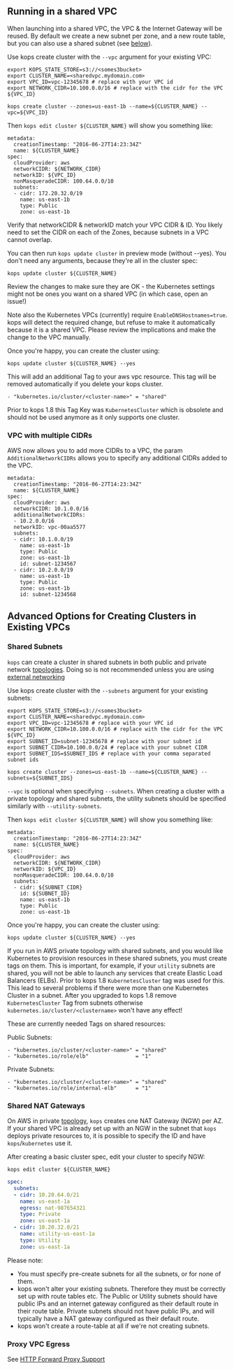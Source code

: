 ## Running in a shared VPC

When launching into a shared VPC, the VPC & the Internet Gateway will be reused. By default we create a new subnet per zone,
and a new route table, but you can also use a shared subnet (see [below](#shared-subnets)).

Use kops create cluster with the `--vpc` argument for your existing VPC:


```
export KOPS_STATE_STORE=s3://<somes3bucket>
export CLUSTER_NAME=<sharedvpc.mydomain.com>
export VPC_ID=vpc-12345678 # replace with your VPC id
export NETWORK_CIDR=10.100.0.0/16 # replace with the cidr for the VPC ${VPC_ID}

kops create cluster --zones=us-east-1b --name=${CLUSTER_NAME} --vpc=${VPC_ID}
```

Then `kops edit cluster ${CLUSTER_NAME}` will show you something like:

```
metadata:
  creationTimestamp: "2016-06-27T14:23:34Z"
  name: ${CLUSTER_NAME}
spec:
  cloudProvider: aws
  networkCIDR: ${NETWORK_CIDR}
  networkID: ${VPC_ID}
  nonMasqueradeCIDR: 100.64.0.0/10
  subnets:
  - cidr: 172.20.32.0/19
    name: us-east-1b
    type: Public
    zone: us-east-1b
```


Verify that networkCIDR & networkID match your VPC CIDR & ID.  You likely need to set the CIDR on each of the Zones,
because subnets in a VPC cannot overlap.

You can then run `kops update cluster` in preview mode (without --yes).  You don't need any arguments,
because they're all in the cluster spec:

```
kops update cluster ${CLUSTER_NAME}
```

Review the changes to make sure they are OK -  the Kubernetes settings might not be ones you want on a shared VPC (in which case,
open an issue!)

Note also the Kubernetes VPCs (currently) require `EnableDNSHostnames=true`.  kops will detect the required change,
 but refuse to make it automatically because it is a shared VPC.  Please review the implications and make the change
 to the VPC manually.

Once you're happy, you can create the cluster using:

```
kops update cluster ${CLUSTER_NAME} --yes
```

This will add an additional Tag to your aws vpc resource. This tag
will be removed automatically if you delete your kops cluster.
```
- "kubernetes.io/cluster/<cluster-name>" = "shared"
```

Prior to kops 1.8 this Tag Key was `KubernetesCluster` which is obsolete and should
not be used anymore as it only supports one cluster.


### VPC with multiple CIDRs

AWS now allows you to add more CIDRs to a VPC, the param `AdditionalNetworkCIDRs` allows you to specify any additional CIDRs added to the VPC.

```
metadata:
  creationTimestamp: "2016-06-27T14:23:34Z"
  name: ${CLUSTER_NAME}
spec:
  cloudProvider: aws
  networkCIDR: 10.1.0.0/16
  additionalNetworkCIDRs:
  - 10.2.0.0/16
  networkID: vpc-00aa5577
  subnets:
  - cidr: 10.1.0.0/19
    name: us-east-1b
    type: Public
    zone: us-east-1b
    id: subnet-1234567
  - cidr: 10.2.0.0/19
    name: us-east-1b
    type: Public
    zone: us-east-1b
    id: subnet-1234568
```



## Advanced Options for Creating Clusters in Existing VPCs

### Shared Subnets

`kops` can create a cluster in shared subnets in both public and private network [topologies](topology.md). Doing so is not recommended unless you are using [external networking](networking.md#supported-cni-networking)

Use kops create cluster with the `--subnets` argument for your existing subnets:

```
export KOPS_STATE_STORE=s3://<somes3bucket>
export CLUSTER_NAME=<sharedvpc.mydomain.com>
export VPC_ID=vpc-12345678 # replace with your VPC id
export NETWORK_CIDR=10.100.0.0/16 # replace with the cidr for the VPC ${VPC_ID}
export SUBNET_ID=subnet-12345678 # replace with your subnet id
export SUBNET_CIDR=10.100.0.0/24 # replace with your subnet CIDR
export SUBNET_IDS=$SUBNET_IDS # replace with your comma separated subnet ids

kops create cluster --zones=us-east-1b --name=${CLUSTER_NAME} --subnets=${SUBNET_IDS}
```

`--vpc` is optional when specifying `--subnets`. When creating a cluster with a private topology and shared subnets, the utility subnets should be specified similarly with `--utility-subnets`.

Then `kops edit cluster ${CLUSTER_NAME}` will show you something like:

```
metadata:
  creationTimestamp: "2016-06-27T14:23:34Z"
  name: ${CLUSTER_NAME}
spec:
  cloudProvider: aws
  networkCIDR: ${NETWORK_CIDR}
  networkID: ${VPC_ID}
  nonMasqueradeCIDR: 100.64.0.0/10
  subnets:
  - cidr: ${SUBNET_CIDR}
    id: ${SUBNET_ID}
    name: us-east-1b
    type: Public
    zone: us-east-1b
```

Once you're happy, you can create the cluster using:

```
kops update cluster ${CLUSTER_NAME} --yes
```

If you run in AWS private topology with shared subnets, and you would like Kubernetes to provision resources in these shared subnets, you must create tags on them.
This is important, for example, if your `utility` subnets are shared, you will not be able to launch any services that create Elastic Load Balancers (ELBs).
Prior to kops 1.8 `KubernetesCluster` tag was used for this. This lead to several problems if there were more than one Kubernetes Cluster in a subnet.
After you upgraded to kops 1.8 remove `KubernetesCluster` Tag from subnets otherwise `kubernetes.io/cluster/<clustername>` won't have any effect!

These are currently needed Tags on shared resources:

Public Subnets:
```
- "kubernetes.io/cluster/<cluster-name>" = "shared"
- "kubernetes.io/role/elb"               = "1"
```

Private Subnets:
```
- "kubernetes.io/cluster/<cluster-name>" = "shared"
- "kubernetes.io/role/internal-elb"      = "1"
```


### Shared NAT Gateways

On AWS in private [topology](topology.md), `kops` creates one NAT Gateway (NGW) per AZ. If your shared VPC is already set up with an NGW in the subnet that `kops` deploys private resources to, it is possible to specify the ID and have `kops`/`kubernetes` use it.

After creating a basic cluster spec, edit your cluster to specify NGW:

`kops edit cluster ${CLUSTER_NAME}`

```yaml
spec:
  subnets:
  - cidr: 10.20.64.0/21
    name: us-east-1a
    egress: nat-987654321
    type: Private
    zone: us-east-1a
  - cidr: 10.20.32.0/21
    name: utility-us-east-1a
    type: Utility
    zone: us-east-1a
```

Please note:

* You must specify pre-create subnets for all the subnets, or for none of them.
* kops won't alter your existing subnets.  Therefore they must be correctly set up with route tables etc.  The
  Public or Utility subnets should have public IPs and an internet gateway configured as their default route
  in their route table.  Private subnets should not have public IPs, and will typically have a NAT gateway
  configured as their default route.
* kops won't create a route-table at all if we're not creating subnets.

### Proxy VPC Egress

See [HTTP Forward Proxy Support](http_proxy.md)
